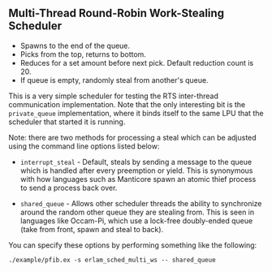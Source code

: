 ## Multi-Thread Round-Robin Work-Stealing Scheduler ##

* Spawns to the end of the queue. 
* Picks from the top, returns to bottom.
* Reduces for a set amount before next pick. Default reduction count is 20.
* If queue is empty, randomly steal from another's queue.

This is a very simple scheduler for testing the RTS inter-thread communication 
implementation. Note that the only interesting bit is the `private_queue` 
implementation, where it binds itself to the same LPU that the scheduler that
started it is running.

Note: there are two methods for processing a steal which can be adjusted using
the command line options listed below:

* `interrupt_steal` - Default, steals by sending a message to the queue which
  is handled after every preemption or yield. This is synonymous with how 
  languages such as Manticore spawn an atomic thief process to send a process
  back over.

* `shared_queue` - Allows other scheduler threads the ability to synchronize
  around the random other queue they are stealing from. This is seen in 
  languages like Occam-Pi, which use a lock-free doubly-ended queue (take
  from front, spawn and steal to back).

You can specify these options by performing something like the following:

    ./example/pfib.ex -s erlam_sched_multi_ws -- shared_queue

